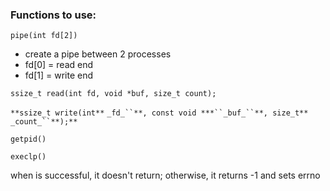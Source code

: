 ### Functions to use:

`pipe(int fd[2])`

- create a pipe between 2 processes
- fd[0] = read end
- fd[1] = write end

`ssize_t read(int fd, void *buf, size_t count);`

`**ssize_t write(int**` `_fd_``**, const void ***``_buf_``**, size_t**` `_count_``**);**`

`getpid()`

`execlp()`

when is successful, it doesn't return; otherwise, it returns -1 and sets errno